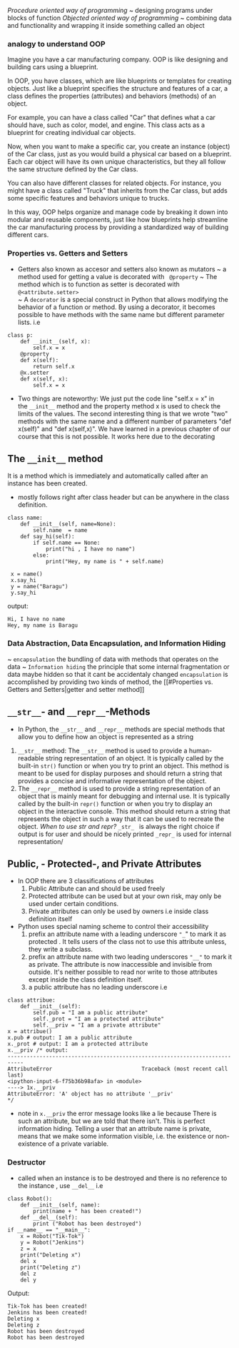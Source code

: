_Procedure oriented way of programming_ ~ designing programs under blocks of function
_Objected oriented way of programming_ ~ combining data and functionality and wrapping it inside something called an object

### analogy to understand OOP
Imagine you have a car manufacturing company. OOP is like designing and building cars using a blueprint.

In OOP, you have classes, which are like blueprints or templates for creating objects. Just like a blueprint specifies the structure and features of a car, a class defines the properties (attributes) and behaviors (methods) of an object.

For example, you can have a class called "Car" that defines what a car should have, such as color, model, and engine. This class acts as a blueprint for creating individual car objects.

Now, when you want to make a specific car, you create an instance (object) of the Car class, just as you would build a physical car based on a blueprint. Each car object will have its own unique characteristics, but they all follow the same structure defined by the Car class.

You can also have different classes for related objects. For instance, you might have a class called "Truck" that inherits from the Car class, but adds some specific features and behaviors unique to trucks.

In this way, OOP helps organize and manage code by breaking it down into modular and reusable components, just like how blueprints help streamline the car manufacturing process by providing a standardized way of building different cars.

### Properties vs. Getters and Setters
- Getters also known as accesor and setters also known as mutators
~ a method used for getting a value is decorated with ` @property`
~ The method which is to function as setter is decorated with `@<attribute.setter>`  
~ A `decorator` is a special construct in Python that allows modifying the behavior of a function or method. By using a decorator, it becomes possible to have methods with the same name but different parameter lists.
i.e 
```
class p:
	def __init__(self, x):
		self.x = x
	@property
	def x(self):
		return self.x
	@x.setter
	def x(self, x):
		self.x = x
```
- Two things are noteworthy: We just put the code line "self.x = x" in the `__init__` method and the property method x is used to check the limits of the values. The second interesting thing is that we wrote "two" methods with the same name and a different number of parameters "def x(self)" and "def x(self,x)". We have learned in a previous chapter of our course that this is not possible. It works here due to the decorating

## The `__init__`  method
It is a method which is immediately and automatically called after an instance has been created.
- mostly follows right after class header but can be anywhere in the class definition.
```
class name:
	def __init__(self, name=None):
		self.name  = name
	def say_hi(self):
		if self.name == None:
			print("hi , I have no name")
		else:
			print("Hey, my name is " + self.name)

 x = name()
 x.say_hi
 y = name("Baragu")
 y.say_hi
```

output:
```
Hi, I have no name
Hey, my name is Baragu
```

### Data Abstraction, Data Encapsulation, and Information Hiding
~ `encapsulation`  the bundling of data with methods that operates on the data 
~  `Information hiding` the principle that some internal fragmentation or data maybe hidden so that it cant  be accidentaly changed
`encapsulation` is accomplished by providing two kinds of method, the  [[#Properties vs. Getters and Setters|getter and setter method]]  
## `__str__`- and `__repr__`-Methods
- In Python, the `__str__` and `__repr__` methods are special methods that allow you to define how an object is represented as a string
1. `__str__` method: The `__str__` method is used to provide a human-readable string representation of an object. It is typically called by the built-in `str()` function or when you try to print an object. This method is meant to be used for display purposes and should return a string that provides a concise and informative representation of the object.
2. The `__repr__` method is used to provide a string representation of an object that is mainly meant for debugging and internal use. It is typically called by the built-in `repr()` function or when you try to display an object in the interactive console. This method should return a string that represents the object in such a way that it can be used to recreate the object.
_When to use str and repr?_ `_str_ ` is always the right choice if output is for user and should be nicely printed  `_repr_` is used for internal representation/

## Public, - Protected-, and Private Attributes
- In OOP there are 3 classifications of attributes
	1. Public Attribute can and should be used freely
	2. Protected attribute can be used but at your own risk, may only be used under certain conditions.
	3. Private attributes can only be used by owners i.e inside class definition itself
- Python uses special naming scheme to control their accessibility
	1. prefix an attribute name with a leading underscore `"_`"  to mark it as protected . It tells users of the class not to use this attribute unless, they write a subclass.
	2.  prefix an attribute name with two leading underscores `"__"` to mark it as private. The attribute is now inaccessible and invisible from outside. It's neither possible to read nor write to those attributes except inside the class definition itself.
	3. a public attribute has no leading underscore
i.e 
```
class attribue:
	def __init__(self):
		self.pub = "I am a public attribute"
		self._prot = "I am a protected attribute"
		self.__priv = "I am a private attribute"
x = attribue()
x.pub # output: I am a public attribute
x._prot # output: I am a protected attribute
x.__priv /* output:
---------------------------------------------------------------------------
AttributeError                            Traceback (most recent call last)
<ipython-input-6-f75b36b98afa> in <module>
----> 1x.__priv
AttributeError: 'A' object has no attribute '__priv'
*/
```
- note in `x.__priv` the error message looks like a lie because There is such an attribute, but we are told that there isn't. This is perfect information hiding. Telling a user that an attribute name is private, means that we make some information visible, i.e. the existence or non-existence of a private variable.

### Destructor
- called when an instance is to be destroyed and there is no reference to the instance , use `__del__`
i.e 
```
class Robot():
    def __init__(self, name):
        print(name + " has been created!")
    def __del__(self):
        print ("Robot has been destroyed")
if __name__ == "__main__":
    x = Robot("Tik-Tok")
    y = Robot("Jenkins")
    z = x
    print("Deleting x")
    del x
    print("Deleting z")
    del z
    del y
```
Output:
```
Tik-Tok has been created!
Jenkins has been created!
Deleting x
Deleting z
Robot has been destroyed
Robot has been destroyed
```
